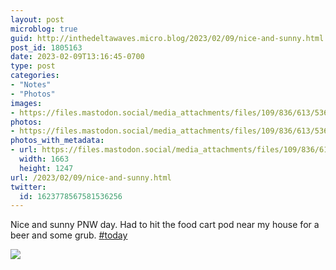 ```yaml
---
layout: post
microblog: true
guid: http://inthedeltawaves.micro.blog/2023/02/09/nice-and-sunny.html
post_id: 1805163
date: 2023-02-09T13:16:45-0700
type: post
categories:
- "Notes"
- "Photos"
images:
- https://files.mastodon.social/media_attachments/files/109/836/613/536/426/769/original/9925e14a57706999.jpeg
photos:
- https://files.mastodon.social/media_attachments/files/109/836/613/536/426/769/original/9925e14a57706999.jpeg
photos_with_metadata:
- url: https://files.mastodon.social/media_attachments/files/109/836/613/536/426/769/original/9925e14a57706999.jpeg
  width: 1663
  height: 1247
url: /2023/02/09/nice-and-sunny.html
twitter:
  id: 1623778567581536256
---
```

<p>Nice and sunny PNW day. Had to hit the food cart pod near my house for a beer and some grub. <a href="https://mastodon.social/tags/today" class="mention hashtag" rel="tag">#<span>today</span></a></p><p><img src="https://files.mastodon.social/media_attachments/files/109/836/613/536/426/769/original/9925e14a57706999.jpeg">
